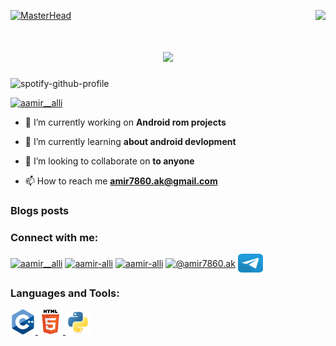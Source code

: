 [![MasterHead](https://developers.giphy.com/branch/master/static/api-512d36c09662682717108a38bbb5c57d.gif)](https://rishavchanda.io)
<img align="right" src="https://visitor-badge.laobi.icu/badge?page_id=mohdamirr.mohdamirr">


<h1 align="center">
  <a href="https://git.io/typing-svg">
    <img src="https://readme-typing-svg.herokuapp.com/?lines=Hello,+There!+👋;I+am+Aamir+Ali...;Nice+to+meet+you!&center=true&size=30">
  </a>
  
 
</h1>
<!--<h3 align="center">A passionate for android</h3>-->


![spotify-github-profile](https://spotify-github-profile.vercel.app/api/view.svg?uid=31ro7iuleqcxneyofp647jb4mnfy&redirect=true][https://spotify-github-profile.vercel.app/api/view.svg?uid=31ro7iuleqcxneyofp647jb4mnfy&cover_image=true&theme=novatorem&show_offline=true&background_color=121212&interchange=true&bar_color=53b14f&bar_color_cover=true)


<p align="left"> <a href="https://twitter.com/aamir__alli" target="blank"><img src="https://img.shields.io/twitter/follow/aamir__alli?logo=twitter&style=for-the-badge" alt="aamir__alli" /></a> </p>

- 🔭 I’m currently working on **Android rom projects**

- 🌱 I’m currently learning **about android devlopment**

- 👯 I’m looking to collaborate on **to anyone**

- 📫 How to reach me **amir7860.ak@gmail.com**

<!--- ⚡ Fun fact **i am funny some time**-->

### Blogs posts
<!-- BLOG-POST-LIST:START -->
<!-- BLOG-POST-LIST:END -->

<h3 align="left">Connect with me:</h3>
<p align="left">
<a href="https://twitter.com/aamir__alli" target="blank"><img align="center" src="https://raw.githubusercontent.com/rahuldkjain/github-profile-readme-generator/master/src/images/icons/Social/twitter.svg" alt="aamir__alli" height="30" width="40" /></a>
<a href="https://fb.com/aamir-alli" target="blank"><img align="center" src="https://raw.githubusercontent.com/rahuldkjain/github-profile-readme-generator/master/src/images/icons/Social/facebook.svg" alt="aamir-alli" height="30" width="40" /></a>
<a href="https://instagram.com/aamir-alli" target="blank"><img align="center" src="https://raw.githubusercontent.com/rahuldkjain/github-profile-readme-generator/master/src/images/icons/Social/instagram.svg" alt="aamir-alli" height="30" width="40" /></a>
<a href="https://medium.com/@amir7860.ak" target="blank"><img align="center" src="https://raw.githubusercontent.com/rahuldkjain/github-profile-readme-generator/master/src/images/icons/Social/medium.svg" alt="@amir7860.ak" height="30" width="40" /></a>
<a href="https://t.me/Aamir_alli" target="blank"><img align="center" src="https://github.com/AAMIR-ALLI/AAMIR-ALLI/blob/main/icon/telegram.png" alt="aamir_alli" height="30" width="40" /></a>
</p>

<h3 align="left">Languages and Tools:</h3>
<p align="left"> <a href="https://www.w3schools.com/cpp/" target="_blank" rel="noreferrer"> <img src="https://raw.githubusercontent.com/devicons/devicon/master/icons/cplusplus/cplusplus-original.svg" alt="cplusplus" width="40" height="40"/> </a> <a href="https://www.w3.org/html/" target="_blank" rel="noreferrer"> <img src="https://raw.githubusercontent.com/devicons/devicon/master/icons/html5/html5-original-wordmark.svg" alt="html5" width="40" height="40"/> </a> <a href="https://www.python.org" target="_blank" rel="noreferrer"> <img src="https://raw.githubusercontent.com/devicons/devicon/master/icons/python/python-original.svg" alt="python" width="40" height="40"/> </a> </p>
